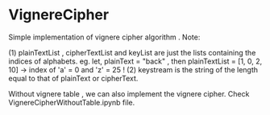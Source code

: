 # VignereCipher
Simple implementation of vignere cipher algorithm .
Note:

  (1) plainTextList , cipherTextList and keyList are just the lists containing the indices of alphabets.
      eg. let, plainText = "back" , then plainTextList = [1, 0, 2, 10] 
      -> index of 'a' = 0 and 'z' = 25 !
  (2) keystream is the string of the length equal to that of plainText or cipherText. 
 
Without vignere table , we can also implement the vignere cipher. Check VignereCipherWithoutTable.ipynb file.
    
